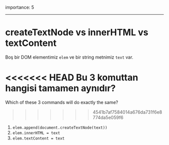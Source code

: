 importance: 5

---

# createTextNode vs innerHTML vs textContent

Boş bir DOM elementimiz `elem` ve bir string metnimiz `text` var.

<<<<<<< HEAD
Bu 3 komuttan hangisi tamamen aynıdır?
=======
Which of these 3 commands will do exactly the same?
>>>>>>> 4541b7af7584014a676da731f6e8774da5e059f6

1. `elem.append(document.createTextNode(text))`
2. `elem.innerHTML = text`
3. `elem.textContent = text`
